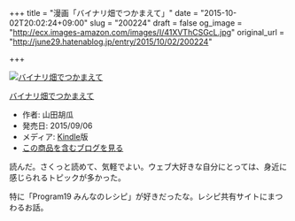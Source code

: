 +++
title = "漫画「バイナリ畑でつかまえて」"
date = "2015-10-02T20:02:24+09:00"
slug = "200224"
draft = false
og_image = "http://ecx.images-amazon.com/images/I/41XVThCSGcL.jpg"
original_url = "http://june29.hatenablog.jp/entry/2015/10/02/200224"

+++

<p></p>
<div class="hatena-asin-detail">
<a href="http://www.amazon.co.jp/exec/obidos/ASIN/B0151VRE06/cameralady-22/"><img src="http://ecx.images-amazon.com/images/I/41XVThCSGcL._SL160_.jpg" class="hatena-asin-detail-image" alt="バイナリ畑でつかまえて" title="バイナリ畑でつかまえて"></a><div class="hatena-asin-detail-info">
<p class="hatena-asin-detail-title"><a href="http://www.amazon.co.jp/exec/obidos/ASIN/B0151VRE06/cameralady-22/">バイナリ畑でつかまえて</a></p>
<ul>
<li>
<span class="hatena-asin-detail-label">作者:</span> 山田胡瓜</li>
<li>
<span class="hatena-asin-detail-label">発売日:</span> 2015/09/06</li>
<li>
<span class="hatena-asin-detail-label">メディア:</span> <a class="keyword" href="http://d.hatena.ne.jp/keyword/Kindle">Kindle</a>版</li>
<li><a href="http://d.hatena.ne.jp/asin/B0151VRE06/cameralady-22" target="_blank">この商品を含むブログを見る</a></li>
</ul>
</div>
<div class="hatena-asin-detail-foot"></div>
</div>

<p>読んだ。さくっと読めて、気軽でよい。ウェブ大好きな自分にとっては、身近に感じられるトピックが多かった。</p>

<p>特に「Program19 みんなのレシピ」が好きだったな。レシピ共有サイトにまつわるお話。</p>
